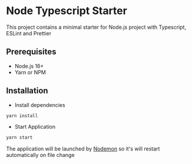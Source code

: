 # Node Typescript Starter

This project contains a minimal starter for Node.js project with Typescript, ESLint and Prettier

## Prerequisites

- Node.js 16+
- Yarn or NPM

## Installation

- Install dependencies

```bash
yarn install
```

- Start Application

```bash
yarn start
```

The application will be launched by [Nodemon](https://nodemon.com) so it's will restart automatically on file change
